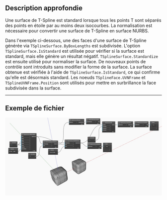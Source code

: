 ## Description approfondie
Une surface de T-Spline est standard lorsque tous les points T sont séparés des points en étoile par au moins deux isocourbes. La normalisation est nécessaire pour convertir une surface de T-Spline en surface NURBS.

Dans l'exemple ci-dessous, une des faces d'une surface de T-Spline générée via `TSplineSurface.ByBoxLengths` est subdivisée. L'option `TSplineSurface.IsStandard` est utilisée pour vérifier si la surface est standard, mais elle génère un résultat négatif.
`TSplineSurface.Standardize` est ensuite utilisé pour normaliser la surface. De nouveaux points de contrôle sont introduits sans modifier la forme de la surface. La surface obtenue est vérifiée à l'aide de `TSplineSurface.IsStandard`, ce qui confirme qu'elle est désormais standard.
Les noeuds `TSplineFace.UVNFrame` et `TSplineUVNFrame.Position` sont utilisés pour mettre en surbrillance la face subdivisée dans la surface.
___
## Exemple de fichier

![TSplineSurface.IsStandard](./Autodesk.DesignScript.Geometry.TSpline.TSplineSurface.IsStandard_img.jpg)
